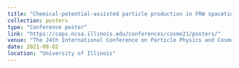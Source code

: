 ```yaml
---
title: "Chemical-potential-assisted particle production in FRW spacetimes"
collection: posters
type: "Conference poster"
link: "https://caps.ncsa.illinois.edu/conferences/cosmo21/posters/"
venue: "The 24th International Conference on Particle Physics and Cosmology (COSMO’21)"
date: 2021-08-02
location: "University of Illinois"
---
```

